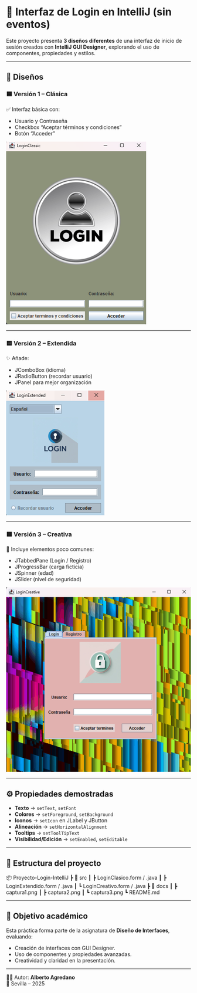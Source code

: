 # 🔐 Interfaz de Login en IntelliJ (sin eventos)

Este proyecto presenta **3 diseños diferentes** de una interfaz de inicio de sesión creados con **IntelliJ GUI Designer**, explorando el uso de componentes, propiedades y estilos.

---

## 📸 Diseños

### 🟦 Versión 1 – Clásica
✅ Interfaz básica con:
- Usuario y Contraseña  
- Checkbox “Aceptar términos y condiciones”  
- Botón “Acceder”  

![Versión Clásica](docs/captura1.png)

---

### 🟨 Versión 2 – Extendida
✨ Añade:
- JComboBox (idioma)  
- JRadioButton (recordar usuario)  
- JPanel para mejor organización  

![Versión Extendida](docs/captura2.png)

---

### 🟪 Versión 3 – Creativa
🎨 Incluye elementos poco comunes:
- JTabbedPane (Login / Registro)  
- JProgressBar (carga ficticia)  
- JSpinner (edad)  
- JSlider (nivel de seguridad)  

![Versión Creativa](docs/captura3.png)

---

## ⚙️ Propiedades demostradas
- **Texto** → `setText`, `setFont`  
- **Colores** → `setForeground`, `setBackground`  
- **Iconos** → `setIcon` en JLabel y JButton  
- **Alineación** → `setHorizontalAlignment`  
- **Tooltips** → `setToolTipText`  
- **Visibilidad/Edición** → `setEnabled`, `setEditable`  

---

## 📂 Estructura del proyecto
📦 Proyecto-Login-IntelliJ
┣ 📂 src
┃ ┣ LoginClasico.form / .java
┃ ┣ LoginExtendido.form / .java
┃ ┗ LoginCreativo.form / .java
┣ 📂 docs
┃ ┣ captura1.png
┃ ┣ captura2.png
┃ ┗ captura3.png
┗ README.md


---

## 🎯 Objetivo académico
Esta práctica forma parte de la asignatura de **Diseño de Interfaces**, evaluando:
- Creación de interfaces con GUI Designer.  
- Uso de componentes y propiedades avanzadas.  
- Creatividad y claridad en la presentación.  

---
👨‍💻 Autor: **Alberto Agredano**  
📍 Sevilla – 2025
